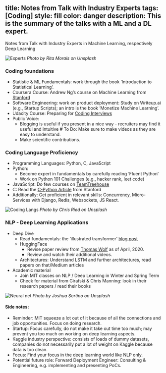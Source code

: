 title: Notes from Talk with Industry Experts
tags: [Coding]
style: fill
color: danger
description: This is the summary of the talks with a ML and a DL expert.
---
Notes from Talk with Industry Experts in Machine Learning, respectively Deep Learning

![Experts](https://images.unsplash.com/photo-1467746474745-41dd2c7524ce?ixlib=rb-1.2.1&ixid=eyJhcHBfaWQiOjEyMDd9&auto=format&fit=crop&w=1650&q=80)
*Photo by Rita Morais on Unsplash*

### Coding foundations
- Statistic & ML Fundamentals: work through the book ‘Introduction to Statistical Learning’.
- Coursera Course: Andrew Ng’s course on Machine Learning from [Stanford](https://www.coursera.org/learn/machine-learning/home/welcome)
- Software Engineering: work on product deployment: Study on Writeup.ai (e.g., Startup Scripts); an intro is the book ‘Monetize Machine Learning’.
- Udacity Course: Preparing for [Coding Interviews](https://www.udemy.com/course/data-science-career-guide-interview-preparation/)
- Public Voice:
    - Blogging is useful if you present in a nice way - recruiters may find it useful and intuitive # To Do: Make sure to make videos as they are easy to understand.
    - Make scientific contributions.

### Coding Language Proficiency
- Programming Languages: Python, C, JavaScript
- Python:
    - Become expert in fundamentals by carefully reading ‘Fluent Python’
    - Work on Python 101 Challenges (e.g., hacker rank, leet code)
- JavaScript: Do few courses on [TeamTreehouse](https://join.teamtreehouse.com/100-days-of-code/?_ga=2.238278912.1635496758.1590398997-278633462.1590221785)
- C: Read the [C-Python Article](http://cslibrary.stanford.edu/101/EssentialC.pdf) from Stanford
- Additionally: Get proficient in relevant skills: Concurrency, Micro-Services with Django, Redis, Websockets, JS React.

![Coding Langs](https://images.unsplash.com/photo-1515879218367-8466d910aaa4?ixlib=rb-1.2.1&ixid=eyJhcHBfaWQiOjEyMDd9&auto=format&fit=crop&w=750&q=80)
*Photo by Chris Ried on Unsplash*

### NLP - Deep Learning Applications
- Deep Dive
    - Read fundamentals: the ‘illustrated transformer’ [blog post](http://jalammar.github.io/illustrated-transformer/)
    - HuggingFace
        - Revise paper review from [Thomas Wolf](https://youtu.be/G5lmya6eKtc) as of April, 2020.
        - Review and watch their additional videos.
    - Architectures: Understand LSTM and further architectures, read papers on that/Medium articles
- Academic material
    - Join MIT classes on NLP / Deep Learning in Winter and Spring Term
    - Check for material from Girafski & Chris Manning: look in their research papers / read their books

![Neural net](https://images.unsplash.com/photo-1488229297570-58520851e868?ixlib=rb-1.2.1&ixid=eyJhcHBfaWQiOjEyMDd9&auto=format&fit=crop&w=749&q=80)
*Photo by Joshua Sortino on Unsplash*

#### Side notes:
- Reminder: MIT squeeze a lot out of it because of all the connections and job opportunities. Focus on doing research.
- Startup: Focus carefully, do not make it take out time too much; may prevent you too much on working on deep learning aspects.
- Kaggle industry perspective: consists of loads of dummy datasets, companies do not necessarily put a lot of weight on Kaggle because data is too clean.
- Focus: Find your focus in the deep learning world like NLP only.
- Potential future role: Forward Deployment Engineer: Consulting & Engineering, e.g. implementing and presenting PoCs.

